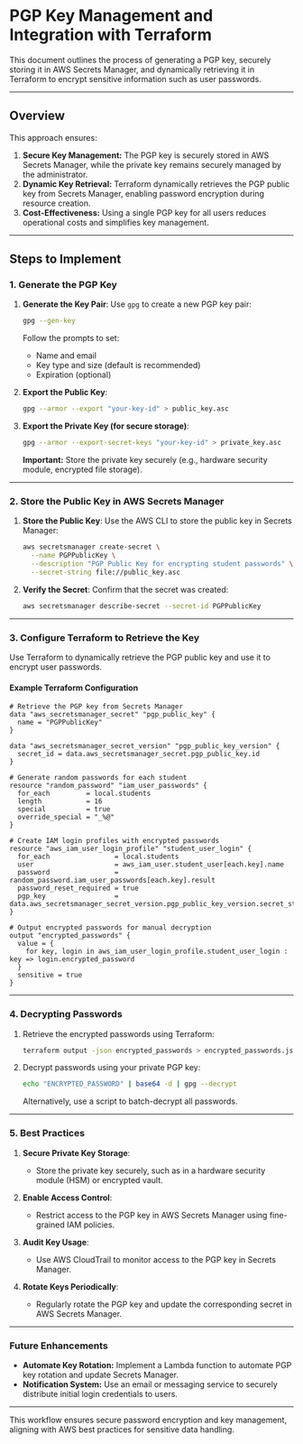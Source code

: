 # PGP Key Management and Integration with Terraform

This document outlines the process of generating a PGP key, securely storing it in AWS Secrets Manager, and dynamically retrieving it in Terraform to encrypt sensitive information such as user passwords.

---

## Overview

This approach ensures:
1. **Secure Key Management:** The PGP key is securely stored in AWS Secrets Manager, while the private key remains securely managed by the administrator.
2. **Dynamic Key Retrieval:** Terraform dynamically retrieves the PGP public key from Secrets Manager, enabling password encryption during resource creation.
3. **Cost-Effectiveness:** Using a single PGP key for all users reduces operational costs and simplifies key management.

---

## Steps to Implement

### 1. Generate the PGP Key

1. **Generate the Key Pair**:
   Use `gpg` to create a new PGP key pair:
   ```bash
   gpg --gen-key
   ```
   Follow the prompts to set:
   - Name and email
   - Key type and size (default is recommended)
   - Expiration (optional)

2. **Export the Public Key**:
   ```bash
   gpg --armor --export "your-key-id" > public_key.asc
   ```

3. **Export the Private Key (for secure storage)**:
   ```bash
   gpg --armor --export-secret-keys "your-key-id" > private_key.asc
   ```

   **Important:** Store the private key securely (e.g., hardware security module, encrypted file storage).

---

### 2. Store the Public Key in AWS Secrets Manager

1. **Store the Public Key**:
   Use the AWS CLI to store the public key in Secrets Manager:
   ```bash
   aws secretsmanager create-secret \
     --name PGPPublicKey \
     --description "PGP Public Key for encrypting student passwords" \
     --secret-string file://public_key.asc
   ```

2. **Verify the Secret**:
   Confirm that the secret was created:
   ```bash
   aws secretsmanager describe-secret --secret-id PGPPublicKey
   ```

---

### 3. Configure Terraform to Retrieve the Key

Use Terraform to dynamically retrieve the PGP public key and use it to encrypt user passwords.

#### Example Terraform Configuration

```hcl
# Retrieve the PGP key from Secrets Manager
data "aws_secretsmanager_secret" "pgp_public_key" {
  name = "PGPPublicKey"
}

data "aws_secretsmanager_secret_version" "pgp_public_key_version" {
  secret_id = data.aws_secretsmanager_secret.pgp_public_key.id
}

# Generate random passwords for each student
resource "random_password" "iam_user_passwords" {
  for_each         = local.students
  length           = 16
  special          = true
  override_special = "_%@"
}

# Create IAM login profiles with encrypted passwords
resource "aws_iam_user_login_profile" "student_user_login" {
  for_each                = local.students
  user                    = aws_iam_user.student_user[each.key].name
  password                = random_password.iam_user_passwords[each.key].result
  password_reset_required = true
  pgp_key                 = data.aws_secretsmanager_secret_version.pgp_public_key_version.secret_string
}

# Output encrypted passwords for manual decryption
output "encrypted_passwords" {
  value = {
    for key, login in aws_iam_user_login_profile.student_user_login : key => login.encrypted_password
  }
  sensitive = true
}
```

---

### 4. Decrypting Passwords

1. Retrieve the encrypted passwords using Terraform:
   ```bash
   terraform output -json encrypted_passwords > encrypted_passwords.json
   ```

2. Decrypt passwords using your private PGP key:
   ```bash
   echo "ENCRYPTED_PASSWORD" | base64 -d | gpg --decrypt
   ```

   Alternatively, use a script to batch-decrypt all passwords.

---

### 5. Best Practices

1. **Secure Private Key Storage**:
   - Store the private key securely, such as in a hardware security module (HSM) or encrypted vault.

2. **Enable Access Control**:
   - Restrict access to the PGP key in AWS Secrets Manager using fine-grained IAM policies.

3. **Audit Key Usage**:
   - Use AWS CloudTrail to monitor access to the PGP key in Secrets Manager.

4. **Rotate Keys Periodically**:
   - Regularly rotate the PGP key and update the corresponding secret in AWS Secrets Manager.

---

### Future Enhancements

- **Automate Key Rotation:** Implement a Lambda function to automate PGP key rotation and update Secrets Manager.
- **Notification System:** Use an email or messaging service to securely distribute initial login credentials to users.

---

This workflow ensures secure password encryption and key management, aligning with AWS best practices for sensitive data handling.
